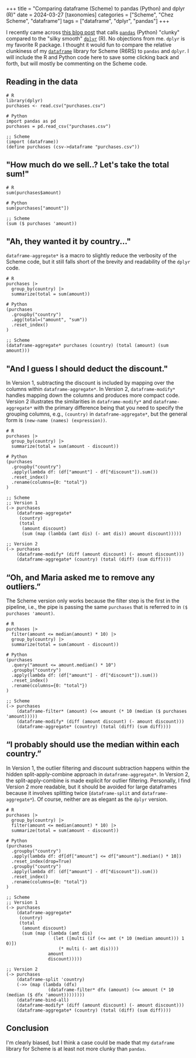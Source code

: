 +++
title = "Comparing dataframe (Scheme) to pandas (Python) and dplyr (R)"
date = 2024-03-27
[taxonomies]
categories = ["Scheme", "Chez Scheme", "dataframe"]
tags = ["dataframe", "dplyr", "pandas"]
+++

I recently came across [this blog post](https://www.sumsar.net/blog/pandas-feels-clunky-when-coming-from-r/) that calls [`pandas`](https://pandas.pydata.org/) (Python) "clunky" compared to the "silky smooth" [`dplyr`](https://dplyr.tidyverse.org/) (R). No objections from me. `dplyr` is my favorite R package. I thought it would fun to compare the relative clunkiness of my [`dataframe`](https://github.com/hinkelman/dataframe/) library for Scheme (R6RS) to `pandas` and `dplyr`. I will include the R and Python code here to save some clicking back and forth, but will mostly be commenting on the Scheme code.

<!-- more -->

## Reading in the data

```
# R 
library(dplyr)
purchases <- read.csv("purchases.csv")

# Python
import pandas as pd
purchases = pd.read_csv("purchases.csv")

;; Scheme
(import (dataframe))
(define purchases (csv->dataframe "purchases.csv"))
```

## "How much do we sell..? Let's take the total sum!"

```
# R 
sum(purchases$amount)

# Python
sum(purchases["amount"])

;; Scheme
(sum ($ purchases 'amount))
```

## "Ah, they wanted it by country..."

`dataframe-aggregate*` is a macro to slightly reduce the verbosity of the Scheme code, but it still falls short of the brevity and readability of the `dplyr` code. 

```
# R 
purchases |>
  group_by(country) |>
  summarize(total = sum(amount))

# Python
(purchases
  .groupby("country")
  .agg(total=("amount", "sum")) 
  .reset_index()                
)

;; Scheme
(dataframe-aggregate* purchases (country) (total (amount) (sum amount)))
```

## "And I guess I should deduct the discount."

In Version 1, subtracting the discount is included by mapping over the columns within `dataframe-aggregate*`. In Version 2, `dataframe-modify*` handles mapping down the columns and produces more compact code. Version 2 illustrates the similarities in `dataframe-modify*` and `dataframe-aggregate*` with the primary difference being that you need to specify the grouping columns, e.g., `(country)` in `dataframe-aggregate*`, but the general form is `(new-name (names) (expression))`. 

```
# R 
purchases |> 
  group_by(country) |> 
  summarize(total = sum(amount - discount))

# Python
(purchases
  .groupby("country")
  .apply(lambda df: (df["amount"] - df["discount"]).sum()) 
  .reset_index()
  .rename(columns={0: "total"})                            
)

;; Scheme
;; Version 1
(-> purchases
    (dataframe-aggregate*
     (country)
     (total
      (amount discount)
      (sum (map (lambda (amt dis) (- amt dis)) amount discount)))))

;; Version 2
(-> purchases
    (dataframe-modify* (diff (amount discount) (- amount discount)))
    (dataframe-aggregate* (country) (total (diff) (sum diff))))
```

## “Oh, and Maria asked me to remove any outliers.”

The Scheme version only works because the filter step is the first in the pipeline, i.e., the pipe is passing the same `purchases` that is referred to in `($ purchases 'amount)`. 

```
# R 
purchases |>
  filter(amount <= median(amount) * 10) |> 
  group_by(country) |> 
  summarize(total = sum(amount - discount))

# Python
(purchases
  .query("amount <= amount.median() * 10")
  .groupby("country")
  .apply(lambda df: (df["amount"] - df["discount"]).sum())
  .reset_index()
  .rename(columns={0: "total"})
)

;; Scheme
(-> purchases
    (dataframe-filter* (amount) (<= amount (* 10 (median ($ purchases 'amount)))))
    (dataframe-modify* (diff (amount discount) (- amount discount)))
    (dataframe-aggregate* (country) (total (diff) (sum diff))))
```

## “I probably should use the median within each country.”

In Version 1, the outlier filtering and discount subtraction happens within the hidden split-apply-combine approach in `dataframe-aggregate*`. In Version 2, the split-apply-combine is made explicit for outlier filtering. Personally, I find Version 2 more readable, but it should be avoided for large dataframes because it involves splitting twice (`dataframe-split` and `dataframe-aggregate*`). Of course, neither are as elegant as the `dplyr` version.

```
# R 
purchases |>
  group_by(country) |>                    
  filter(amount <= median(amount) * 10) |> 
  summarize(total = sum(amount - discount))

# Python
(purchases
  .groupby("country")                                               
  .apply(lambda df: df[df["amount"] <= df["amount"].median() * 10]) 
  .reset_index(drop=True)                                           
  .groupby("country")
  .apply(lambda df: (df["amount"] - df["discount"]).sum())
  .reset_index()
  .rename(columns={0: "total"})
)

;; Scheme
;; Version 1
(-> purchases
    (dataframe-aggregate*
     (country)
     (total
      (amount discount)
      (sum (map (lambda (amt dis)
                  (let ([multi (if (<= amt (* 10 (median amount))) 1 0)])
                    (* multi (- amt dis))))
                amount
                discount)))))

;; Version 2
(-> purchases
    (dataframe-split 'country)
    (->> (map (lambda (dfx)
                (dataframe-filter* dfx (amount) (<= amount (* 10 (median ($ dfx 'amount))))))))
    (dataframe-bind-all)
    (dataframe-modify* (diff (amount discount) (- amount discount)))
    (dataframe-aggregate* (country) (total (diff) (sum diff))))
```

## Conclusion

I'm clearly biased, but I think a case could be made that my `dataframe` library for Scheme is at least not more clunky than `pandas`.
